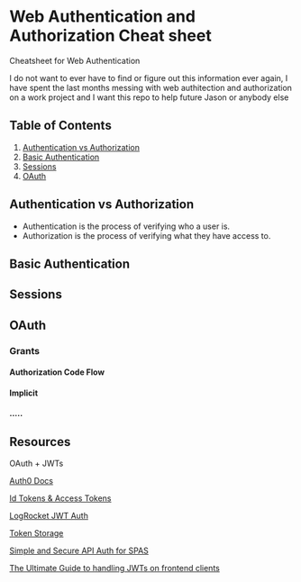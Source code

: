 # Web Authentication and Authorization Cheat sheet
Cheatsheet for Web Authentication 

I do not want to ever have to find or figure out this information ever again, I have spent the last months messing with web authitection and authorization on a work project and I want this repo to help future Jason or anybody else

## Table of Contents
1. [Authentication vs Authorization](#authentication-vs-authorization)
2. [Basic Authentication](#basic-authentication)
3. [Sessions](#sessions)
4. [OAuth](#oauth)

## Authentication vs Authorization
- Authentication is the process of verifying who a user is.
- Authorization is the process of verifying what they have access to.

## Basic Authentication

## Sessions

## OAuth

### Grants

#### Authorization Code Flow

#### Implicit

#### .....


## Resources

OAuth + JWTs

[Auth0 Docs](https://auth0.com/docs)

[Id Tokens & Access Tokens](https://auth0.com/docs/tokens)

[LogRocket JWT Auth](hhttps://blog.logrocket.com/jwt-authentication-best-practices/)

[Token Storage](https://auth0.com/docs/tokens/concepts/token-storage)

[Simple and Secure API Auth for SPAS](https://medium.com/@sadnub/simple-and-secure-api-authentication-for-spas-e46bcea592ad)

[The Ultimate Guide to handling JWTs on frontend clients](https://hasura.io/blog/best-practices-of-using-jwt-with-graphql/)
